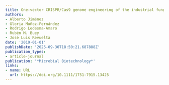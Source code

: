 ```yaml
---
title: One‐vector CRISPR/Cas9 genome engineering of the industrial fungus Ashbya gossypii
authors:
- Alberto Jiménez
- Gloria Muñoz‐Fernández
- Rodrigo Ledesma‐Amaro
- Rubén M. Buey
- José Luis Revuelta
date: '2019-01-01'
publishDate: '2025-09-30T18:50:21.687888Z'
publication_types:
- article-journal
publication: '*Microbial Biotechnology*'
links:
- name: URL
  url: https://doi.org/10.1111/1751-7915.13425
---
```

